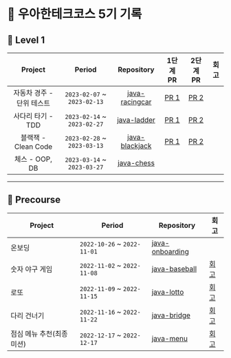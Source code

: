 # 🥭 우아한테크코스 5기 기록

## 🌱 Level 1

| Project | Period | Repository | 1단계 PR | 2단계 PR | 회고 |
|:-----:|:-----:|:---:|:---:|:---:|:---:|
|자동차 경주 - 단위 테스트|`2023-02-07` ~ `2023-02-13`|[java-racingcar](https://github.com/woowacourse/java-racingcar/tree/go-jaecheol)|[PR 1](https://github.com/woowacourse/java-racingcar/pull/520)|[PR 2](https://github.com/woowacourse/java-racingcar/pull/634)
|사다리 타기 - TDD|`2023-02-14` ~ `2023-02-27`|[java-ladder](https://github.com/woowacourse/java-ladder/tree/go-jaecheol)|[PR 1](https://github.com/woowacourse/java-ladder/pull/129)|[PR 2](https://github.com/woowacourse/java-ladder/pull/246)
|블랙잭 - Clean Code|`2023-02-28` ~ `2023-03-13`|[java-blackjack](https://github.com/woowacourse/java-blackjack/tree/go-jaecheol)|[PR 1](https://github.com/woowacourse/java-blackjack/pull/433)|[PR 2](https://github.com/woowacourse/java-blackjack/pull/580)|
|체스 - OOP, DB|`2023-03-14` ~ `2023-03-27`|[java-chess](https://github.com/woowacourse/java-chess/tree/go-jaecheol)|||

---

## 🎯 Precourse
| Project | Period | Repository | 회고 |
| --- | --- | --- | --- |
|온보딩|`2022-10-26` ~ `2022-11-01`|[java-onboarding](https://github.com/Go-Jaecheol/java-onboarding/tree/Go-Jaecheol)|
|숫자 야구 게임|`2022-11-02` ~ `2022-11-08`|[java-baseball](https://github.com/Go-Jaecheol/java-baseball/tree/Go-Jaecheol)|[회고](https://jfelog.tistory.com/16)|
|로또|`2022-11-09` ~ `2022-11-15`|[java-lotto](https://github.com/Go-Jaecheol/java-lotto/tree/Go-Jaecheol)|[회고](https://jfelog.tistory.com/17)|
|다리 건너기|`2022-11-16` ~ `2022-11-22`|[java-bridge](https://github.com/Go-Jaecheol/java-bridge/tree/Go-Jaecheol)|[회고](https://jfelog.tistory.com/18)|
|점심 메뉴 추천(최종 미션)|`2022-12-17` ~ `2022-12-17`|[java-menu](https://github.com/Go-Jaecheol/java-menu/tree/Go-Jaecheol)|[회고](https://jfelog.tistory.com/19)|
